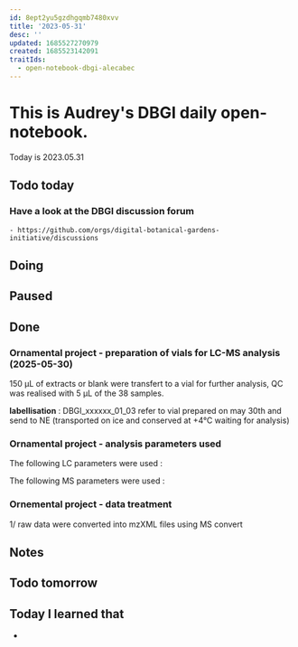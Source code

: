 ```yaml
---
id: 8ept2yu5gzdhgqmb7480xvv
title: '2023-05-31'
desc: ''
updated: 1685527270979
created: 1685523142091
traitIds:
  - open-notebook-dbgi-alecabec
---
```



# This is Audrey's DBGI daily open-notebook.

Today is 2023.05.31

## Todo today


### Have a look at the DBGI discussion forum
    - https://github.com/orgs/digital-botanical-gardens-initiative/discussions

###
###

## Doing

## Paused

## Done
### Ornamental project - preparation of vials for LC-MS analysis (2025-05-30)
150 µL of extracts or blank were transfert to a vial for further analysis, QC was realised with 5 µL of the 38 samples. 

**labellisation**  : 
 DBGI_xxxxxx_01_03 refer to vial prepared on may 30th and send to NE (transported on ice and conserved at +4°C waiting for analysis)

### Ornamental project - analysis parameters used 
The following LC parameters were used : 

The following MS parameters were used : 

### Ornemental project - data treatment 
1/ raw data were converted into mzXML files using MS convert 



## Notes

## Todo tomorrow

###
###
###


## Today I learned that

- 